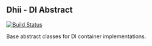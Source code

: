 ## Dhii - DI Abstract ##
[![Build Status](https://travis-ci.org/Dhii/di-abstract.svg?branch=master)](https://travis-ci.org/Dhii/di-abstract)

Base abstract classes for DI container implementations.
